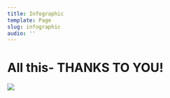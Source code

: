 ```yaml
---
title: Infographic
template: Page
slug: infographic
audio: ''
---
```

# All this- THANKS TO YOU!

![](/images/uploads/le0517_infographic_va.jpg)
